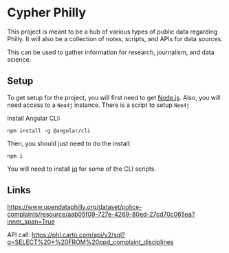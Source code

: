 # Cypher Philly

This project is meant to be a hub of various types of public data regarding
Philly. It will also be a collection of notes, scripts, and APIs for data
sources.

This can be used to gather information for research, journalism, and data
science.

## Setup

To get setup for the project, you will first need to get
[Node.js](https://nodejs.org/en/). Also, you will need access to a `Neo4j`
instance. There is a script to setup `Neo4j`

Install Angular CLI:

```
npm install -g @angular/cli
```

Then, you should just need to do the install:

```
npm i
```

You will need to install [jq](https://stedolan.github.io/jq/) for some of the
CLI scripts.

## Links

https://www.opendataphilly.org/dataset/police-complaints/resource/aab05f09-727e-4269-80ed-27cd70c065ea?inner_span=True

API call:
https://phl.carto.com/api/v2/sql?q=SELECT%20*%20FROM%20ppd_complaint_disciplines

